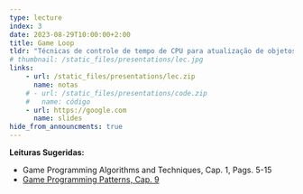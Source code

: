 ```yaml
---
type: lecture
index: 3
date: 2023-08-29T10:00:00+2:00
title: Game Loop
tldr: "Técnicas de controle de tempo de CPU para atualização de objetos do jogo."
# thumbnail: /static_files/presentations/lec.jpg
links: 
    - url: /static_files/presentations/lec.zip
      name: notas
    # - url: /static_files/presentations/code.zip
    #   name: código
    - url: https://google.com
      name: slides
hide_from_announcments: true
---
```

**Leituras Sugeridas:**
- Game Programming Algorithms and Techniques, Cap. 1, Pags. 5-15
- [Game Programming Patterns, Cap. 9](https://gameprogrammingpatterns.com/game-loop.html)
